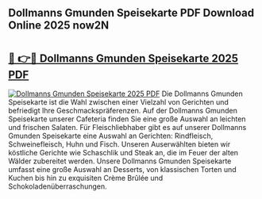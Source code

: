 ## Dollmanns Gmunden Speisekarte PDF Download Online 2025 now2N

# <h2><a href="http://gcdhwx.nevu.top/?p=Dollmanns+Gmunden+Speisekarte">🔗 👉🔴 Dollmanns Gmunden Speisekarte 2025 PDF</a></h2>

[![Dollmanns Gmunden Speisekarte 2025 PDF](https://i.imgur.com/dBaPXMq.png)](http://gcdhwx.nevu.top/?p=Dollmanns+Gmunden+Speisekarte)
Die Dollmanns Gmunden Speisekarte ist die Wahl zwischen einer Vielzahl von Gerichten und befriedigt Ihre Geschmackspräferenzen. Auf der Dollmanns Gmunden Speisekarte unserer Cafeteria finden Sie eine große Auswahl an leichten und frischen Salaten. Für Fleischliebhaber gibt es auf unserer Dollmanns Gmunden Speisekarte eine Auswahl an Gerichten: Rindfleisch, Schweinefleisch, Huhn und Fisch. Unseren Auserwählten bieten wir köstliche Gerichte wie Schaschlik und Steak an, die im Feuer der alten Wälder zubereitet werden. Unsere Dollmanns Gmunden Speisekarte umfasst eine große Auswahl an Desserts, von klassischen Torten und Kuchen bis hin zu exquisiten Crème Brûlée und Schokoladenüberraschungen.
